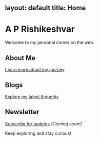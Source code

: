  layout: default
 title: Home
 ---
 # A P Rishikeshvar

 Welcome to my personal corner on the web.

 ## About Me
 [Learn more about my journey](/rishikeshvar/about/)

 ## Blogs
 [Explore my latest thoughts](/rishikeshvar/archive/)

 ## Newsletter
 [Subscribe for updates](#) *(Coming soon!)*

 Keep exploring and stay curious!

